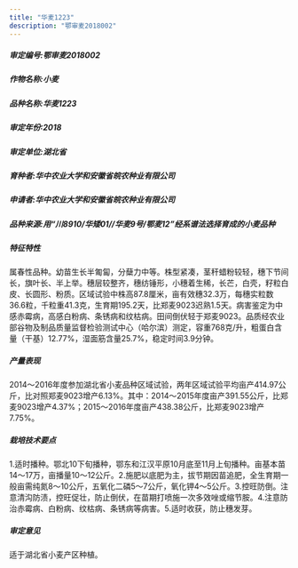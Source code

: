 ```yaml
---
title: "华麦1223"
description: "鄂审麦2018002"
---
```

##### 审定编号:鄂审麦2018002

##### 作物名称:小麦

##### 品种名称:华麦1223

##### 审定年份:2018

##### 审定单位:湖北省

##### 育种者:华中农业大学和安徽省皖农种业有限公司

##### 申请者:华中农业大学和安徽省皖农种业有限公司

##### 品种来源:用“川8910/华矮01//华麦9号/鄂麦12”经系谱法选择育成的小麦品种

##### 特征特性
属春性品种。幼苗生长半匍匐，分蘖力中等。株型紧凑，茎秆蜡粉较轻，穗下节间长，旗叶长、半上举。穗层较整齐，穗纺锤形，小穗着生稀，长芒，白壳，籽粒白皮、长圆形、粉质。区域试验中株高87.8厘米，亩有效穗32.3万，每穗实粒数36.6粒，千粒重41.3克，生育期195.2天，比郑麦9023迟熟1.5天。病害鉴定为中感赤霉病，高感白粉病、条锈病和纹枯病。田间倒伏轻于郑麦9023。品质经农业部谷物及制品质量监督检验测试中心（哈尔滨）测定，容重768克/升，粗蛋白含量（干基）12.77%，湿面筋含量25.7%，稳定时间3.9分钟。

##### 产量表现
2014～2016年度参加湖北省小麦品种区域试验，两年区域试验平均亩产414.97公斤，比对照郑麦9023增产6.13%。其中：2014～2015年度亩产391.55公斤，比郑麦9023增产4.37%；2015～2016年度亩产438.38公斤，比郑麦9023增产7.75%。

##### 栽培技术要点
1.适时播种。鄂北10下旬播种，鄂东和江汉平原10月底至11月上旬播种。亩基本苗14～17万，亩播量10～12公斤。2.施肥以底肥为主，拔节期因苗追肥，全生育期一般亩需纯氮8～10公斤，五氧化二磷5～7公斤，氧化钾4～5公斤。3.控旺防倒。注意清沟防渍，控旺促壮，防止倒伏，在苗期打喷施一次多效唑或缩节胺。4.注意防治赤霉病、白粉病、纹枯病、条锈病等病害。5.适时收获，防止穗发芽。

##### 审定意见
适于湖北省小麦产区种植。
